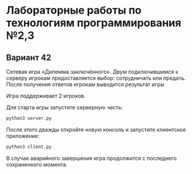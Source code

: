 # Лабораторные работы по технологиям программирования №2,3

## Вариант 42 
Сетевая игра «Дилемма заключённого». Двум подключившимся к серверу игрокам предоставляется выбор: сотрудничать или предать. После получения ответов игрокам выводится результат игры

Игра поддерживает 2 игроков.

Для старта игры запустите серверную часть:

```sh
python3 server.py
```

После этого дважды откройте новую консоль и запустите клиентское приложение:

```sh
python3 client.py
```
В случае аварийного завершения игра продолжится с последнего сохраненного момента. 